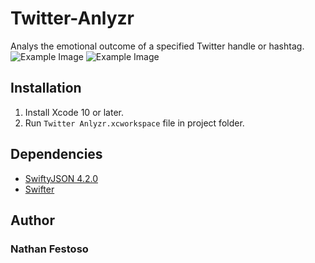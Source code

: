 # Twitter-Anlyzr
Analys the emotional outcome of a specified Twitter handle or hashtag.
![Example Image](https://github.com/NFestoso/Twitter-Anlyzr/tree/master/Twitter%20Anlyzr/Assets.xcassets/example1.png)
![Example Image](https://github.com/NFestoso/Twitter-Anlyzr/tree/master/Twitter%20Anlyzr/Assets.xcassets/example2.png)

## Installation
1. Install Xcode 10 or later.
2. Run `Twitter Anlyzr.xcworkspace` file in project folder.

## Dependencies
* [SwiftyJSON 4.2.0](https://cocoapods.org/pods/SwiftyJSON)
* [Swifter](https://github.com/mattdonnelly/Swifter)

## Author
### Nathan Festoso
